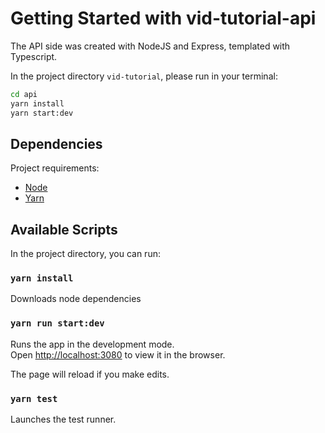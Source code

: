 # Getting Started with vid-tutorial-api

The API side was created with NodeJS and Express, templated with Typescript.

In the project directory `vid-tutorial`, please run in your terminal:
```bash
cd api
yarn install 
yarn start:dev
```

## Dependencies
Project requirements:
- [Node](https://nodejs.org/en/)
- [Yarn](https://yarnpkg.com/)

## Available Scripts

In the project directory, you can run:

### `yarn install`  
Downloads node dependencies

### `yarn run start:dev`  

Runs the app in the development mode.\
Open [http://localhost:3080](http://localhost:3080) to view it in the browser.

The page will reload if you make edits.

### `yarn test`

Launches the test runner.
